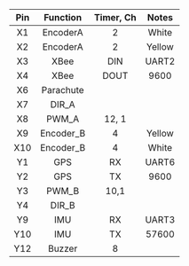 | Pin  | Function  | Timer, Ch | Notes  |
| :--: | :-------: | :-------: | :----: |
|  X1  | EncoderA  |     2     | White  |
|  X2  | EncoderA  |     2     | Yellow |
|  X3  |   XBee    |    DIN    | UART2  |
|  X4  |   XBee    |   DOUT    |  9600  |
|  X6  | Parachute |           |        |
|  X7  |   DIR_A   |           |        |
|  X8  |   PWM_A   |   12, 1   |        |
|  X9  | Encoder_B |     4     | Yellow |
| X10  | Encoder_B |     4     | White  |
|  Y1  |    GPS    |    RX     | UART6  |
|  Y2  |    GPS    |    TX     |  9600  |
|  Y3  |   PWM_B   |   10,1    |        |
|  Y4  |   DIR_B   |           |        |
|  Y9  |    IMU    |    RX     | UART3  |
| Y10  |    IMU    |    TX     | 57600  |
| Y12  |  Buzzer   |     8     |        |

